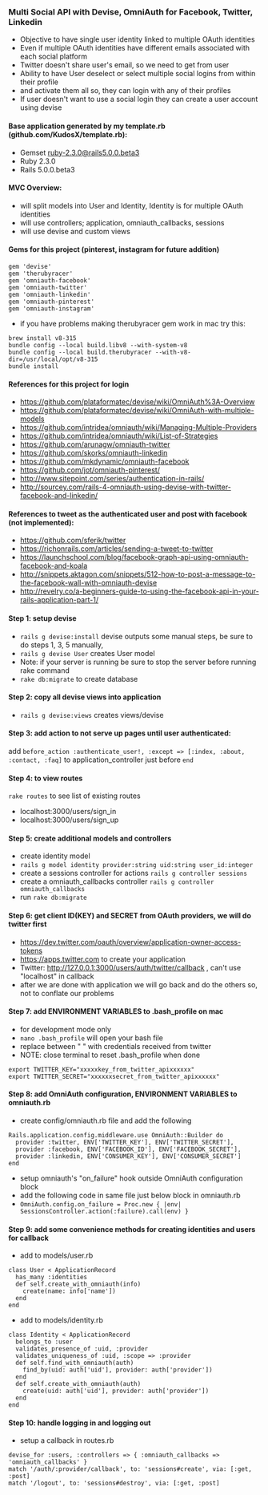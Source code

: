 ### Multi Social API with Devise, OmniAuth for Facebook, Twitter, Linkedin 
- Objective to have single user identity linked to multiple OAuth identities 
- Even if multiple OAuth identities have different emails associated with each social platform
- Twitter doesn't share user's email, so we need to get from user
- Ability to have User deselect or select multiple social logins from within their profile 
- and activate them all so, they can login with any of their profiles
- If user doesn't want to use a social login they can create a user account using devise 

#### Base application generated by my template.rb (github.com/KudosX/template.rb):
- Gemset ruby-2.3.0@rails5.0.0.beta3
- Ruby 2.3.0
- Rails 5.0.0.beta3

#### MVC Overview:
- will split models into User and Identity, Identity is for multiple OAuth identities
- will use controllers; application, omniauth_callbacks, sessions
- will use devise and custom views

#### Gems for this project (pinterest, instagram for future addition)
```
gem 'devise'
gem 'therubyracer'
gem 'omniauth-facebook'
gem 'omniauth-twitter'
gem 'omniauth-linkedin'
gem 'omniauth-pinterest'
gem 'omniauth-instagram'
```
* if you have problems making therubyracer gem work in mac try this:
```
brew install v8-315
bundle config --local build.libv8 --with-system-v8
bundle config --local build.therubyracer --with-v8-dir=/usr/local/opt/v8-315
bundle install
```
#### References for this project for login
- https://github.com/plataformatec/devise/wiki/OmniAuth%3A-Overview
- https://github.com/plataformatec/devise/wiki/OmniAuth-with-multiple-models
- https://github.com/intridea/omniauth/wiki/Managing-Multiple-Providers
- https://github.com/intridea/omniauth/wiki/List-of-Strategies
- https://github.com/arunagw/omniauth-twitter
- https://github.com/skorks/omniauth-linkedin
- https://github.com/mkdynamic/omniauth-facebook
- https://github.com/jot/omniauth-pinterest/
- http://www.sitepoint.com/series/authentication-in-rails/
- http://sourcey.com/rails-4-omniauth-using-devise-with-twitter-facebook-and-linkedin/

#### References to tweet as the authenticated user and post with facebook (not implemented):
- https://github.com/sferik/twitter
- https://richonrails.com/articles/sending-a-tweet-to-twitter
- https://launchschool.com/blog/facebook-graph-api-using-omniauth-facebook-and-koala
- http://snippets.aktagon.com/snippets/512-how-to-post-a-message-to-the-facebook-wall-with-omniauth-devise
- http://revelry.co/a-beginners-guide-to-using-the-facebook-api-in-your-rails-application-part-1/

#### Step 1: setup devise
- `rails g devise:install` devise outputs some manual steps, be sure to do steps 1, 3, 5 manually, 
- `rails g devise User` creates User model
- Note: if your server is running be sure to stop the server before running rake command
- `rake db:migrate` to create database

#### Step 2: copy all devise views into application
- `rails g devise:views` creates views/devise

#### Step 3: add action to not serve up pages until user authenticated:
add `before_action :authenticate_user!, :except => [:index, :about, :contact, :faq]` 
to application_controller just before `end`

#### Step 4: to view routes
`rake routes` to see list of existing routes
- localhost:3000/users/sign_in
- localhost:3000/users/sign_up

#### Step 5: create additional models and controllers
- create identity model
- `rails g model identity provider:string uid:string user_id:integer`
- create a sessions controller for actions `rails g controller sessions`
- create a omniauth_callbacks controller `rails g controller omniauth_callbacks`
- run `rake db:migrate`

#### Step 6: get client ID(KEY) and SECRET from OAuth providers, we will do twitter first
- https://dev.twitter.com/oauth/overview/application-owner-access-tokens
- https://apps.twitter.com to create your application
- Twitter: http://127.0.0.1:3000/users/auth/twitter/callback , can't use "localhost" in callback
- after we are done with application we will go back and do the others so, not to conflate our problems

#### Step 7: add ENVIRONMENT VARIABLES to .bash_profile on mac 
- for development mode only
- `nano .bash_profile` will open your bash file
- replace between " " with credentials received from twitter
- NOTE: close terminal to reset .bash_profile when done
```
export TWITTER_KEY="xxxxxkey_from_twitter_apixxxxxx"
export TWITTER_SECRET="xxxxxxsecret_from_twitter_apixxxxxx"
```

#### Step 8: add OmniAuth configuration, ENVIRONMENT VARIABLES to omniauth.rb
- create config/omniauth.rb file and add the following
```
Rails.application.config.middleware.use OmniAuth::Builder do
  provider :twitter, ENV['TWITTER_KEY'], ENV['TWITTER_SECRET'],
  provider :facebook, ENV['FACEBOOK_ID'], ENV['FACEBOOK_SECRET'],
  provider :linkedin, ENV['CONSUMER_KEY'], ENV['CONSUMER_SECRET']
end 
```
- setup omniauth's "on_failure" hook outside OmniAuth configuration block
- add the following code in same file just below block in omniauth.rb
- `OmniAuth.config.on_failure = Proc.new { |env| SessionsController.action(:failure).call(env) }`       
             
#### Step 9: add some convenience methods for creating identities and users for callback
- add to models/user.rb
```
class User < ApplicationRecord
  has_many :identities
  def self.create_with_omniauth(info)
    create(name: info['name'])
  end
end
```
- add to models/identity.rb
```
class Identity < ApplicationRecord
  belongs_to :user
  validates_presence_of :uid, :provider
  validates_uniqueness_of :uid, :scope => :provider
  def self.find_with_omniauth(auth)
    find_by(uid: auth['uid'], provider: auth['provider'])
  end
  def self.create_with_omniauth(auth)
    create(uid: auth['uid'], provider: auth['provider'])
  end
end
```

#### Step 10: handle logging in and logging out
- setup a callback in routes.rb
```
devise_for :users, :controllers => { :omniauth_callbacks => 'omniauth_callbacks' }
match '/auth/:provider/callback', to: 'sessions#create', via: [:get, :post]
match '/logout', to: 'sessions#destroy', via: [:get, :post]
```



